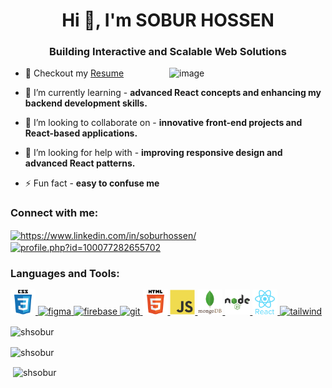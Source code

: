 <h1 align="center">Hi 👋, I'm SOBUR HOSSEN</h1>
<h3 align="center">Building Interactive and Scalable Web Solutions</h3>

<img align="right" alt="image" width="250" src="https://raw.githubusercontent.com/TheDudeThatCode/TheDudeThatCode/master/Assets/Developer.gif">

- 📝 Checkout my [Resume](https://drive.google.com/file/d/1yz4jZK0h_0CXnyoUlaQoXa1bCCD1XyE8/view)

- 🌱 I’m currently learning - **advanced React concepts and enhancing my backend development skills.**

- 👯 I’m looking to collaborate on - **innovative front-end projects and React-based applications.**

- 🤝 I’m looking for help with - **improving responsive design and advanced React patterns.**

- ⚡ Fun fact - **easy to confuse me**

<h3 align="left">Connect with me:</h3>
<p align="left">
<a href="https://linkedin.com/in/https://www.linkedin.com/in/soburhossen/" target="blank"><img align="center" src="https://raw.githubusercontent.com/rahuldkjain/github-profile-readme-generator/master/src/images/icons/Social/linked-in-alt.svg" alt="https://www.linkedin.com/in/soburhossen/" height="30" width="40" /></a>
<a href="https://fb.com/profile.php?id=100077282655702" target="blank"><img align="center" src="https://raw.githubusercontent.com/rahuldkjain/github-profile-readme-generator/master/src/images/icons/Social/facebook.svg" alt="profile.php?id=100077282655702" height="30" width="40" /></a>
</p>

<h3 align="left">Languages and Tools:</h3>
<p align="left"> <a href="https://www.w3schools.com/css/" target="_blank" rel="noreferrer"> <img src="https://raw.githubusercontent.com/devicons/devicon/master/icons/css3/css3-original-wordmark.svg" alt="css3" width="40" height="40"/> </a> <a href="https://www.figma.com/" target="_blank" rel="noreferrer"> <img src="https://www.vectorlogo.zone/logos/figma/figma-icon.svg" alt="figma" width="40" height="40"/> </a> <a href="https://firebase.google.com/" target="_blank" rel="noreferrer"> <img src="https://www.vectorlogo.zone/logos/firebase/firebase-icon.svg" alt="firebase" width="40" height="40"/> </a> <a href="https://git-scm.com/" target="_blank" rel="noreferrer"> <img src="https://www.vectorlogo.zone/logos/git-scm/git-scm-icon.svg" alt="git" width="40" height="40"/> </a> <a href="https://www.w3.org/html/" target="_blank" rel="noreferrer"> <img src="https://raw.githubusercontent.com/devicons/devicon/master/icons/html5/html5-original-wordmark.svg" alt="html5" width="40" height="40"/> </a> <a href="https://developer.mozilla.org/en-US/docs/Web/JavaScript" target="_blank" rel="noreferrer"> <img src="https://raw.githubusercontent.com/devicons/devicon/master/icons/javascript/javascript-original.svg" alt="javascript" width="40" height="40"/> </a> <a href="https://www.mongodb.com/" target="_blank" rel="noreferrer"> <img src="https://raw.githubusercontent.com/devicons/devicon/master/icons/mongodb/mongodb-original-wordmark.svg" alt="mongodb" width="40" height="40"/> </a> <a href="https://nodejs.org" target="_blank" rel="noreferrer"> <img src="https://raw.githubusercontent.com/devicons/devicon/master/icons/nodejs/nodejs-original-wordmark.svg" alt="nodejs" width="40" height="40"/> </a> <a href="https://reactjs.org/" target="_blank" rel="noreferrer"> <img src="https://raw.githubusercontent.com/devicons/devicon/master/icons/react/react-original-wordmark.svg" alt="react" width="40" height="40"/> </a> <a href="https://tailwindcss.com/" target="_blank" rel="noreferrer"> <img src="https://www.vectorlogo.zone/logos/tailwindcss/tailwindcss-icon.svg" alt="tailwind" width="40" height="40"/> </a> </p>

<p><img align="center" src="https://github-readme-stats.vercel.app/api/top-langs?username=shsobur&show_icons=true&locale=en&layout=compact" alt="shsobur" /></p>

<p><img align="center" src="https://github-readme-streak-stats.herokuapp.com/?user=shsobur&" alt="shsobur" /></p>

<p>&nbsp;<img align="center" src="https://github-readme-stats.vercel.app/api?username=shsobur&show_icons=true&locale=en" alt="shsobur" /></p>
